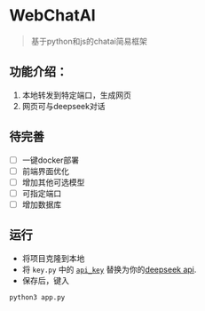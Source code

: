 # WebChatAI

> 基于python和js的chatai简易框架

## 功能介绍：

1. 本地转发到特定端口，生成网页
2. 网页可与deepseek对话

## 待完善

- [ ] 一键docker部署
- [ ] 前端界面优化
- [ ] 增加其他可选模型
- [ ] 可指定端口
- [ ] 增加数据库

## 运行

* 将项目克隆到本地
* 将 `key.py` 中的 [`api_key`](./key.py) 替换为你的[deepseek api](https://platform.deepseek.com/api_keys).
* 保存后，键入

```bash
python3 app.py
```
